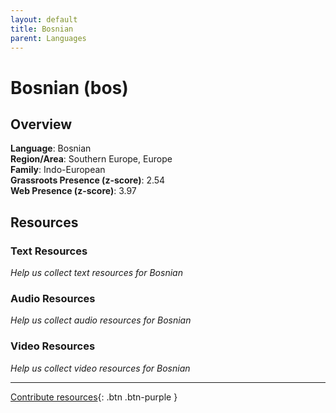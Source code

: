 ```yaml
---
layout: default
title: Bosnian
parent: Languages
---
```


# Bosnian (bos)

## Overview

**Language**: Bosnian  
**Region/Area**: Southern Europe, Europe  
**Family**: Indo-European  
**Grassroots Presence (z-score)**: 2.54  
**Web Presence (z-score)**: 3.97  

## Resources

### Text Resources
*Help us collect text resources for Bosnian*

### Audio Resources
*Help us collect audio resources for Bosnian*

### Video Resources
*Help us collect video resources for Bosnian*

---

[Contribute resources](https://forms.office.com/e/1SfLJx3u1r){: .btn .btn-purple }

